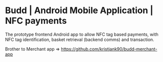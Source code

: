 # Budd | Android Mobile Application | NFC payments

The prototype frontend Android app to allow NFC tag based payments, with NFC tag identification, basket retrieval (backend comms) and transaction. 

Brother to Merchant app => https://github.com/kristjank90/budd-merchant-app  
